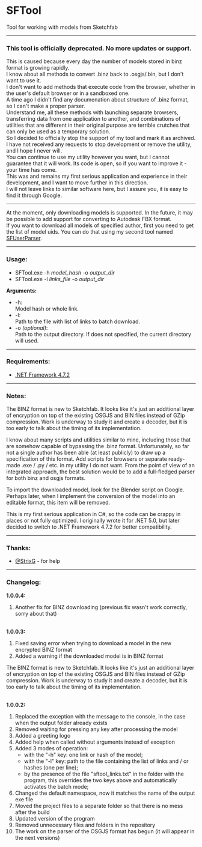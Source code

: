# SFTool
Tool for working with models from Sketchfab
<hr />
<h3>This tool is officially deprecated. No more updates or support.</h3>
This is caused because every day the number of models stored in binz format is growing rapidly.<br />
I know about all methods to convert .binz back to .osgjs/.bin, but I don't want to use it.<br />
I don't want to add methods that execute code from the browser, whether in the user's default browser or in a sandboxed one.<br />
A time ago I didn't find any documenation about structure of .binz format, so I can't make a proper parser.<br />
Understand me, all these methods with launching separate browsers, transferring data from one application to another, and combinations of utilities that are different in their original purpose are terrible crutches that can only be used as a temporary solution.<br />
So I decided to officially stop the support of my tool and mark it as archived.<br />
I have not received any requests to stop development or remove the utility, and I hope I never will.<br />
You can continue to use my utility however you want, but I cannot guarantee that it will work. Its code is open, so if you want to improve it - your time has come.<br />
This was and remains my first serious application and experience in their development, and I want to move further in this direction.<br />
I will not leave links to similar software here, but I assure you, it is easy to find it through Google.<br />
<hr />
At the moment, only downloading models is supported. In the future, it may be possible to add support for converting to Autodesk FBX format.
<br />
If you want to download all models of specified author, first you need to get the list of model uids. You can do that using my second tool named <a href="https://github.com/DARKSIDEOPG/SFUserParser">SFUserParser</a>.

<hr />

### Usage:
* SFTool.exe -h <em>model_hash</em> -o <em>output_dir</em>
* SFTool.exe -l <em>links_file</em> -o <em>output_dir</em>

<strong>Arguments:</strong>
<ul>
  <li>-h:<br />
  &#9;Model hash or whole link.
  </li>
  <li>-l:<br />
  &#9;Path to the file with list of links to batch download.
  </li>
  <li>-o <em>(optional)</em>: <br />
  &#9;Path to the output directory. If does not specified, the current directory will used.
  </li>
</ul>

<hr />

### Requirements:
* <a href="https://dotnet.microsoft.com/download/dotnet-framework/net472" target="_blank">.NET Framework 4.7.2</a>

<hr />

### Notes:
The BINZ format is new to Sketchfab. It looks like it's just an additional layer of encryption on top of the existing OSGJS and BIN files instead of GZip compression. Work is underway to study it and create a decoder, but it is too early to talk about the timing of its implementation. 
<br />

I know about many scripts and utilities similar to mine, including those that are somehow capable of bypassing the .binz format.
Unfortunately, so far not a single author has been able (at least publicly) to draw up a specification of this format.
Add scripts for browsers or separate ready-made .exe / .py / etc. in my utility I do not want. From the point of view of an integrated approach, the best solution would be to add a full-fledged parser for both binz and osgjs formats.
<br />

To import the downloaded model, look for the Blender script on Google. Perhaps later, when I implement the conversion of the model into an editable format, this item will be removed.
<br />

This is my first serious application in C#, so the code can be crappy in places or not fully optimized. I originally wrote it for .NET 5.0, but later decided to switch to .NET Framework 4.7.2 for better compatibility.

<hr />

### Thanks:
* <a href="https://github.com/StrixG/" target="_blank">@StrixG</a> - for help

<hr />

### Changelog: <br />
<strong>1.0.0.4:</strong>
<ol>
  <li>Another fix for BINZ downloading (previous fix wasn't work correctly, sorry about that)</li>
</ol>
<br />
<strong>1.0.0.3:</strong>
<ol>
  <li>Fixed saving error when trying to download a model in the new encrypted BINZ format</li>
  <li>Added a warning if the downloaded model is in BINZ format</li>
</ol>
<p>
  The BINZ format is new to Sketchfab. It looks like it's just an additional layer of encryption on top of the existing OSGJS and BIN files instead of GZip compression. Work is underway to study it and create a decoder, but it is too early to talk about the timing of its implementation.
</p>
<br />
<strong>1.0.0.2:</strong>
<ol>
  <li>Replaced the exception with the message to the console, in the case when the output folder already exists</li>
  <li>Removed waiting for pressing any key after processing the model</li>
  <li>Added a greeting logo</li>
  <li>Added help when called without arguments instead of exception</li>
  <li>Added 3 modes of operation:<br />
    <ul>
      <li>with the "-h" key: one link or hash of the model;</li>
      <li>with the "-l" key: path to the file containing the list of links and / or hashes (one per line);</li>
      <li>by the presence of the file "sftool_links.txt" in the folder with the program, this overrides the two keys above and automatically activates the batch mode;</li>
    </ul>
  </li>
  <li>Changed the default namespace, now it matches the name of the output exe file</li>
  <li>Moved the project files to a separate folder so that there is no mess after the build</li>
  <li>Updated version of the program</li>
  <li>Removed unnecessary files and folders in the repository</li>
  <li>The work on the parser of the OSGJS format has begun (it will appear in the next versions)</li>
</ol>
